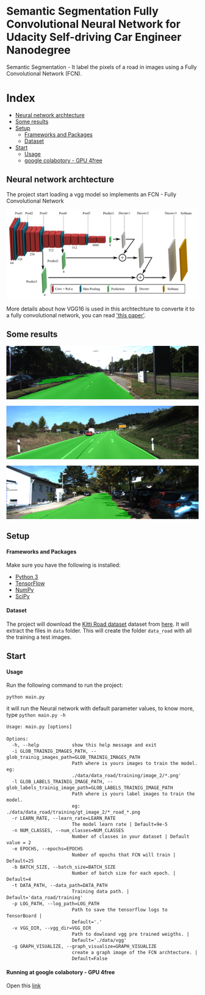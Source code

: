 # Semantic Segmentation Fully Convolutional Neural Network for Udacity Self-driving Car Engineer Nanodegree
Semantic Segmentation - It label the pixels of a road in images using a Fully Convolutional Network (FCN).

# Index

- [Neural network archtecture](#Neural-network-archtecture)
- [Some results](#Some-results)
- [Setup](#Setup)
    - [Frameworks and Packages](#Frameworks-and-Packages)
    - [Dataset](#Dataset)
- [Start](#Start)
    - [Usage](#Usage)
    - [google colabotory - GPU 4free](#Running-at-google-colabotory---GPU-4free)

## Neural network archtecture
The project start loading a vgg model so implements an FCN - Fully Convolutional Network 

!['./images/vgg-FCN.png'](./images/vgg-FCN.png)

More details about how VGG16 is used in this archtechture to converte it to a fully convolutional network, you can read ['this paper']('https://people.eecs.berkeley.edu/~jonlong/long_shelhamer_fcn.pdf').

## Some results
 ![](./images/1.png)

 ![](./images/2.png)

 ![](./images/3.png)


## Setup
#### Frameworks and Packages
Make sure you have the following is installed:
 - [Python 3](https://www.python.org/)
 - [TensorFlow](https://www.tensorflow.org/)
 - [NumPy](http://www.numpy.org/)
 - [SciPy](https://www.scipy.org/)

#### Dataset
The project will download the [Kitti Road dataset](http://www.cvlibs.net/datasets/kitti/eval_road.php) dataset from [here](http://www.cvlibs.net/download.php?file=data_road.zip). It will extract the files in `data` folder.  This will create the folder `data_road` with all the training a test images.

## Start

#### Usage
Run the following command to run the project:
```
python main.py
```
it will run the Neural network with default parameter values, to know more, type `python main.py -h`

```
Usage: main.py [options]

Options:
  -h, --help            show this help message and exit
  -i GLOB_TRAINIG_IMAGES_PATH, --glob_trainig_images_path=GLOB_TRAINIG_IMAGES_PATH
                        Path where is yours images to train the model. eg:
                        ./data/data_road/training/image_2/*.png'
  -l GLOB_LABELS_TRAINIG_IMAGE_PATH, --glob_labels_trainig_image_path=GLOB_LABELS_TRAINIG_IMAGE_PATH
                        Path where is yours label images to train the model.
                        eg: ./data/data_road/training/gt_image_2/*_road_*.png
  -r LEARN_RATE, --learn_rate=LEARN_RATE
                        The model learn rate | Default=9e-5
  -n NUM_CLASSES, --num_classes=NUM_CLASSES
                        Number of classes in your dataset | Default value = 2
  -e EPOCHS, --epochs=EPOCHS
                        Number of epochs that FCN will train | Default=25
  -b BATCH_SIZE, --batch_size=BATCH_SIZE
                        Number of batch size for each epoch. | Default=4
  -t DATA_PATH, --data_path=DATA_PATH
                        Training data path. | Default='data_road/training'
  -p LOG_PATH, --log_path=LOG_PATH
                        Path to save the tensorflow logs to TensorBoard |
                        Default='.'
  -v VGG_DIR, --vgg_dir=VGG_DIR
                        Path to dowloand vgg pre trained weigths. |
                        Default='./data/vgg'
  -g GRAPH_VISUALIZE, --graph_visualize=GRAPH_VISUALIZE
                        create a graph image of the FCN archtecture. |
                        Default=False
```

#### Running at google colabotory - GPU 4free
Open this [link](https://colab.research.google.com/drive/1bwYKqgZIKlMRuTqD0HdU3DeHJzH9xwe4)
